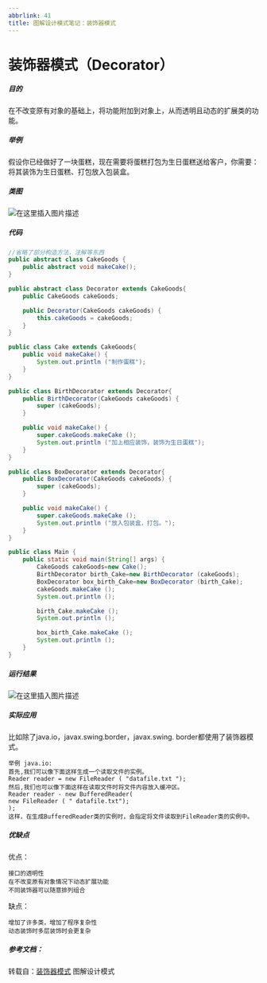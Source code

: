 ```yaml
---
abbrlink: 41
title: 图解设计模式笔记：装饰器模式
---
```

# 装饰器模式（Decorator）

##### 目的
​	在不改变原有对象的基础上，将功能附加到对象上，从而透明且动态的扩展类的功能。
#####  举例
​	假设你已经做好了一块蛋糕，现在需要将蛋糕打包为生日蛋糕送给客户，你需要：将其装饰为生日蛋糕、打包放入包装盒。
##### 类图
![在这里插入图片描述](https://img-blog.csdnimg.cn/d3095e9ab32a49e3b46d16b0371cf900.png)

##### 代码

```java
//省略了部分构造方法，注解等东西
public abstract class CakeGoods {
    public abstract void makeCake();
}

public abstract class Decorator extends CakeGoods{
    public CakeGoods cakeGoods;

    public Decorator(CakeGoods cakeGoods) {
        this.cakeGoods = cakeGoods;
    }
}

public class Cake extends CakeGoods{
    public void makeCake() {
        System.out.println ("制作蛋糕");
    }
}

public class BirthDecorator extends Decorator{
    public BirthDecorator(CakeGoods cakeGoods) {
        super (cakeGoods);
    }

    public void makeCake() {
        super.cakeGoods.makeCake ();
        System.out.println ("加上相应装饰，装饰为生日蛋糕");
    }
}

public class BoxDecorator extends Decorator{
    public BoxDecorator(CakeGoods cakeGoods) {
        super (cakeGoods);
    }

    public void makeCake() {
        super.cakeGoods.makeCake ();
        System.out.println ("放入包装盒，打包。");
    }
}

public class Main {
    public static void main(String[] args) {
        CakeGoods cakeGoods=new Cake();
        BirthDecorator birth_Cake=new BirthDecorator (cakeGoods);
        BoxDecorator box_birth_Cake=new BoxDecorator (birth_Cake);
        cakeGoods.makeCake ();
        System.out.println ();

        birth_Cake.makeCake ();
        System.out.println ();

        box_birth_Cake.makeCake ();
        System.out.println ();
    }
}
```

##### 运行结果
![在这里插入图片描述](https://img-blog.csdnimg.cn/dfa9c8c03f2040ca9a6b6c7f0e50ebe9.png)
##### 实际应用

比如除了java.io，javax.swing.border，javax.swing. border都使用了装饰器模式。

```
举例 java.io:
首先,我们可以像下面这样生成一个读取文件的实例。
Reader reader = new FileReader ( "datafile.txt ");
然后,我们也可以像下面这样在读取文件时将文件内容放入缓冲区。
Reader reader - new BufferedReader(
new FileReader ( " datafile.txt");
);
这样，在生成BufferedReader类的实例时，会指定将文件读取到FileReader类的实例中。
```

##### 优缺点

优点：

```
接口的透明性
在不改变原有对象情况下动态扩展功能
不同装饰器可以随意排列组合
```

缺点：

```
增加了许多类，增加了程序复杂性
动态装饰时多层装饰时会更复杂
```

##### 参考文档：
转载自：[装饰器模式](https://juejin.cn/post/7166531323320860680)
图解设计模式